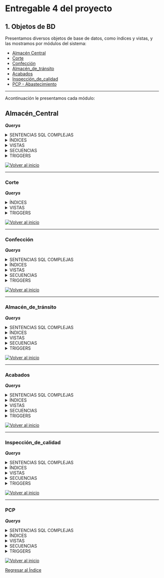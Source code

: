 # Entregable 4 del proyecto
## 1. Objetos de BD
Presentamos diversos objetos de base de datos, como índices y vistas, y las mostramos por módulos del sistema:
- [Almacén Central](#almacén_central)
- [Corte](#corte)
- [Confección](#confección)
- [Almacén_de_tránsito](#almacén_de_tránsito)
- [Acabados](#acabados)
- [Inspección_de_calidad](#inspección_de_calidad)
- [PCP - Abastecimiento](#pcp)

---
Acontinuación le presentamos cada módulo:
## Almacén_Central


***Querys***
<details>
  <summary>SENTENCIAS SQL COMPLEJAS</summary>
  
```sql

```
</details>

<details>
  <summary>ÍNDICES</summary>
  
```sql

```
</details>

<details>
  <summary>VISTAS</summary>
  
```sql

```
</details>

<details>
  <summary>SECUENCIAS</summary>
  
```sql

```
</details>

<details>
  <summary>TRIGGERS</summary>
  
```sql

```
</details>

  [![Volver al inicio](https://img.shields.io/badge/Volver_al_inicio-blue)](#1-objetos-de-bd)
  
---
  
### Corte


***Querys***

<details>
  <summary>ÍNDICES</summary>
  
* **Índices:**
1. Consultar datos en actividad_diaria en los campos fecha_actividad, id_orden_producción

```sql
-- 
EXPLAIN ANALYZE
SELECT * FROM actividad_diaria
WHERE fecha_actividad = '2024-01-22'
  AND id_orden_producción = 1;

```
![](./pantallas/Corte/idx_actividad_fecha_orden1_antes.png)

```sql
-- Índice:

CREATE INDEX idx_actividad_fecha_orden1 ON actividad_diaria (fecha_actividad, id_orden_producción);
EXPLAIN ANALYZE
SELECT * FROM actividad_diaria
WHERE fecha_actividad = '2024-01-22'
  AND id_orden_producción = 1;

```
![](./pantallas/Corte/idx_actividad_fecha_orden1_despues.png)

----

2. Índice en lote en los campos de id_estado, fecha_creacion
```sql
EXPLAIN ANALYZE
SELECT * FROM lote
WHERE id_estado = 9
  AND fecha_creacion >= '2024-01-01';

```
![select2](./pantallas/Corte/idx_lote_estado_fecha_creacion1_antes.png)

```sql
CREATE INDEX idx_lote_estado_fecha_creacion1 ON lote (id_estado, fecha_creacion);
EXPLAIN ANALYZE
SELECT * FROM lote
WHERE id_estado = 9
  AND fecha_creacion >= '2024-01-01';


```
![select2a](./pantallas/Corte/idx_lote_estado_fecha_creacion1_despues.png)


</details>

<details>
  <summary>VISTAS</summary>
  
```sql
-- ========= VISTAS =========
-- 1 muestra detalles completos de las máquinas incluyendo su estado.

CREATE VIEW vista_maquinas AS
SELECT m.id_maquina, m.capacidad_total, e.nombre AS estado
FROM maquina m
JOIN estado e ON m.id_estado = e.id_estado;

-- Supongamos que deseas obtener todos los detalles de las máquinas en estado 'Disponible'
SELECT * FROM vista_maquinas
WHERE estado = 'Disponible';


--2 muestra las actividades diarias junto con las máquinas utilizadas y detalles de las órdenes de producción.

CREATE VIEW vista_actividades_diarias AS
SELECT ad.id_actividad, ad.fecha_actividad, op.id_orden_producción, ma.id_maquina, ma.cantidad_hecha
FROM actividad_diaria ad
JOIN orden_producción op ON ad.id_orden_producción = op.id_orden_producción
JOIN maquina_actividad ma ON ad.id_actividad = ma.id_actividad;

-- Obtener las actividades diarias realizadas en una fecha específica junto con las máquinas utilizadas y la orden de producción asociada
SELECT * FROM vista_actividades_diarias
WHERE fecha_actividad = '2024-06-22';

-- 3 muestra detalles completos de las órdenes de producción incluyendo el estado y las dimensiones asociadas.

CREATE VIEW vista_ordenes_produccion AS
SELECT op.id_orden_producción, op.fecha_inicio, op.fecha_fin, op.cantidad, e.nombre AS estado, a.nombre AS area, op.fecha_creacion
FROM orden_producción op
JOIN estado e ON op.id_estado = e.id_estado
JOIN area a ON op.id_area = a.id_area;

-- Obtener todas las órdenes de producción que están en estado 'En Proceso':
SELECT * FROM vista_ordenes_produccion
WHERE estado = 'En Proceso';

```
</details>

<details>
  <summary>TRIGGERS</summary>
  
```sql
-- ========= TRIGGERS =========
-- Verificar si la cantidad utilizada en una actividad diaria no supera la capacidad total de la máquina asignada.

CREATE OR REPLACE FUNCTION verificar_capacidad_maquina()
RETURNS TRIGGER AS $$
DECLARE
    capacidad_maquina INT;
BEGIN
    -- Obtener la capacidad total de la máquina
    SELECT capacidad_total INTO capacidad_maquina
    FROM maquina
    WHERE id_maquina = NEW.id_maquina;
    
    -- Verificar si la cantidad utilizada supera la capacidad de la máquina
    IF NEW.cantidad_hecha > capacidad_maquina THEN
        RAISE EXCEPTION 'La cantidad utilizada (%s) excede la capacidad de la máquina (%s)', NEW.cantidad_hecha, capacidad_maquina;
    END IF;
    
    RETURN NEW;
END;
$$ LANGUAGE plpgsql;

```
</details>

  [![Volver al inicio](https://img.shields.io/badge/Volver_al_inicio-blue)](#1-objetos-de-bd)
  
---
 
### Confección
***Querys***
<details>
  <summary>SENTENCIAS SQL COMPLEJAS</summary>
  
```sql

```
</details>

<details>
  <summary>ÍNDICES</summary>
  
```sql

```
</details>

<details>
  <summary>VISTAS</summary>
  
```sql
-- Crear vista de ordenes de confección
	DROP VIEW IF EXISTS vista_op_confección;
	CREATE VIEW vista_op_confección AS
				SELECT op.id_orden_producción, op.fecha_inicio, op.fecha_fin, e.nombre AS estado
				FROM orden_producción op
				INNER JOIN dimension_confeccion dc ON dc.id_dim_confeccion = op.id_dim_confeccion
				INNER JOIN estado e ON e.id_estado = op.id_estado
				WHERE e.nombre <> 'Completado' AND e.nombre <> 'Cancelado'
				ORDER BY op.fecha_inicio DESC, op.fecha_fin DESC;

	-- Crear vista descripción de orden de confección
	DROP VIEW IF EXISTS vista_op_conf_descripción;
	CREATE VIEW vista_op_conf_descripción AS
		SELECT	op.id_orden_producción, op.fecha_inicio, op.fecha_fin, e.nombre AS estado,
				tp.nombre AS prenda, ep.nombre AS estilo,
				tl.nombre AS talla, gn.nombre AS genero,
				gc.medida_pecho, gc.medida_cintura, gc.medida_cadera,
			    gc.medida_hombro, gc.medida_longitud, gc.medida_manga, gc.medida_muslo
		FROM dimension_confeccion dc
		INNER JOIN tipo_prenda tp ON tp.id_tipo_prenda = dc.id_tipo_prenda
		INNER JOIN estilo_prenda ep ON ep.id_estilo_prenda = dc.id_estilo_prenda
		INNER JOIN talla tl ON tl.id_talla = dc.id_talla
		INNER JOIN genero gn ON gn.id_genero = dc.id_genero
		INNER JOIN guia_confeccion gc ON gc.id_guia_confeccion = dc.id_guia_confeccion
		INNER JOIN orden_producción op ON op.id_dim_confeccion = dc.id_dim_confeccion
		INNER JOIN estado e ON e.id_estado = op.id_estado;

	-- Crear vista de empleados de confección
	DROP VIEW IF EXISTS vista_emp_confección;
	CREATE VIEW vista_emp_confección AS
		SELECT e.id_empleado, e.nombre, e.primer_apellido, e.segundo_apellido
		FROM empleado e
		INNER JOIN area a ON a.id_area = e.id_area
		INNER JOIN cargo ca ON ca.id_cargo = e.id_cargo
		WHERE a.nombre = 'Confección' AND ca.nombre = 'Costurero';

	-- Crear vista de ordenes asignadas al empleado de confección
	DROP VIEW IF EXISTS vista_op_emp_conf;
	CREATE VIEW vista_op_emp_conf AS
		SELECT op.id_orden_producción, ea.id_empleado, ad.fecha_actividad
		FROM orden_producción op
		INNER JOIN actividad_diaria ad ON ad.id_orden_producción = op.id_orden_producción
		INNER JOIN empleado_actividad ea ON ea.id_actividad = ad.id_actividad;

	-- Crear vista de empleados con ordenes de confección
	DROP VIEW IF EXISTS vista_emp_ops_confección;
	CREATE VIEW vista_emp_ops_confección AS
		SELECT e.id_empleado, e.nombre, e.primer_apellido, e.segundo_apellido,
			   ad.id_actividad, ad.fecha_actividad, op.id_orden_producción
		FROM empleado e
		INNER JOIN empleado_actividad ea ON ea.id_empleado = e.id_empleado
		INNER JOIN actividad_diaria ad ON ad.id_actividad = ea.id_actividad
		INNER JOIN orden_producción op ON op.id_orden_producción = ad.id_orden_producción
		INNER JOIN area a ON a.id_area = op.id_area
		WHERE a.nombre = 'Confección';

	-- Crear vista de lotes de corte que se puede usar
	DROP VIEW IF EXISTS vista_lote_corte_emp;
	CREATE VIEW vista_lote_corte_emp AS
		SELECT	l.id_lote, op.id_orden_producción
		FROM lote l
		INNER JOIN dimension_corte dct ON dct.id_dim_corte = l.id_dim_corte
		INNER JOIN dim_confeccion_detalle dcd ON dcd.id_dim_corte = dct.id_dim_corte
		INNER JOIN dimension_confeccion dc ON dc.id_dim_confeccion = dcd.id_dim_confeccion
		INNER JOIN orden_producción op ON op.id_dim_confeccion = dc.id_dim_confeccion
		INNER JOIN estado e ON e.id_estado = l.id_estado
		WHERE e.nombre = 'Disponible';
```
</details>

<details>
  <summary>SECUENCIAS</summary>
  
```sql

```
</details>

<details>
  <summary>TRIGGERS</summary>
  
```sql

```
</details>

  [![Volver al inicio](https://img.shields.io/badge/Volver_al_inicio-blue)](#1-objetos-de-bd)

  
---
 
### Almacén_de_tránsito

***Querys***
<details>
  <summary>SENTENCIAS SQL COMPLEJAS</summary>
  
```sql

```
</details>

<details>
  <summary>ÍNDICES</summary>
  
```sql

```
</details>

<details>
  <summary>VISTAS</summary>
  
```sql

```
</details>

<details>
  <summary>SECUENCIAS</summary>
  
```sql

```
</details>

<details>
  <summary>TRIGGERS</summary>
  
```sql

```
</details>

[![Volver al inicio](https://img.shields.io/badge/Volver_al_inicio-blue)](#1-objetos-de-bd)
  
---
 
  
### Acabados

***Querys***

<details>
  <summary>SENTENCIAS SQL COMPLEJAS</summary>
  
* Consulta: Reporte entre dos fechas
```python
class ReporteAcabadosView(View):
    def get(self, request):
        fecha_inicio = request.GET.get('fecha_inicio')
        fecha_fin = request.GET.get('fecha_fin')

        query = """
        SELECT DISTINCT e.id_empleado, e.nombre, e.primer_apellido,
                        e.segundo_apellido, e.id_correo, e.dni, e.id_cargo,
                        caja_prenda.id_caja, caja_prenda.fecha_creacion,
                        tipo_prenda.nombre 
        FROM empleado e
        JOIN prenda ON e.id_empleado = prenda.id_empleado
        JOIN caja_prenda ON prenda.id_caja = caja_prenda.id_caja
        JOIN dimension_prenda ON caja_prenda.id_dim_prenda = dimension_prenda.id_dim_prenda
        JOIN dimension_confeccion ON dimension_prenda.id_dim_confeccion = dimension_confeccion.id_dim_confeccion
        JOIN guia_confeccion ON dimension_confeccion.id_guia_confeccion = guia_confeccion.id_guia_confeccion
        JOIN tipo_prenda ON dimension_confeccion.id_tipo_prenda = tipo_prenda.id_tipo_prenda
        WHERE id_area=5 AND id_cargo=2
        AND caja_prenda.fecha_creacion BETWEEN %s AND %s
        """

        with connection.cursor() as cursor:
            cursor.execute(query, [fecha_inicio, fecha_fin])
            rows = cursor.fetchall()

        resultados = [
            {
                "id_empleado": row[0],
                "nombre": row[1],
                "primer_apellido": row[2],
                "segundo_apellido": row[3],
                "id_correo": row[4],
                "dni": row[5],
                "id_cargo": row[6],
                "id_caja": row[7],
                "fecha_creacion": row[8],
                "tipo_prenda": row[9],
            }
            for row in rows
        ]

        return JsonResponse(resultados, safe=False)
```


</details>


<details>
  <summary>ÍNDICES</summary>

* **Índices:**
1. Consultar datos de empleado del área acabados

```sql
-- 
explain analyze
select * from empleado e 
where id_area =5;
```
![select1](./pantallas/1-ind-1a.png)

```sql
-- Índice:

CREATE INDEX EMPL_ACABADO ON empleado(nombre, primer_apellido, id_area)

EXPLAIN ANALYZE
SELECT * FROM EMPL_ACABADO
WHERE id_area=5;
```
![select1a](./pantallas/1-ind-1b.png)

----

2. Prendas: Consultar la relación de prendas de la caja 200 (12692 registros)
```sql
explain analyze
select * from prenda
where id_caja=200;
```
![select2](./pantallas/2-ind-2a.png)

```sql
CREATE INDEX PRENDA_CAJA ON prenda(id_caja)

EXPLAIN ANALYZE
select * from prenda
where id_caja=200;


```
![select2a](./pantallas/2-ind-2b.png)

</details>

<details>
  <summary>VISTAS</summary>
* Vistas
-- 1. CARGAR LOTES: lotes 200 entrantes al área de acabados, en carga de página.
  
```sql
explain analyze
SELECT le.id_entrada ,le.fecha_entrada,l.id_tipo_lote,l.cantidad, dc.id_dim_confeccion,dc.id_guia_confeccion
FROM lote_entrada le
JOIN lote l on le.id_lote = l.id_lote
join dimension_confeccion dc on l.id_dim_confeccion = dc.id_dim_confeccion
LIMIT 200;
```
![select3a](./pantallas/3-ind-2.png)

```sql

create view entrante_aca as 
SELECT le.id_entrada ,le.fecha_entrada,l.id_tipo_lote,l.cantidad, dc.id_dim_confeccion,dc.id_guia_confeccion
FROM lote_entrada le
JOIN lote l on le.id_lote = l.id_lote
join dimension_confeccion dc on l.id_dim_confeccion = dc.id_dim_confeccion
LIMIT 200;

--  BUSCAR
select * from entrante_aca
where id_entrada='101';
```
![select3a](./pantallas/3-ind-2.png)

----

***VIEW - Detalle caja***

```sql
-- Consulta:
SELECT 
    cp.id_caja::text AS id_caja,
    cp.cantidad, 
    gconf.id_guia_confeccion::text AS id_guia,
    tp.nombre AS tipo_prenda, 
    ep.nombre AS estilo_prenda, 
    t.nombre AS talla, 
    g.nombre AS genero,
    COALESCE(gconf.medida_longitud::text, ' ') AS ml,
    COALESCE(gconf.medida_hombro::text, ' ') AS mh,
    COALESCE(gconf.medida_pecho::text, ' ') AS mp,
    COALESCE(gconf.medida_manga::text, ' ') AS mm,
    COALESCE(gconf.medida_cintura::text, ' ') AS mc,
    COALESCE(gconf.medida_cadera::text, ' ') AS mca,
    COALESCE(gconf.medida_muslo::text, ' ') AS mmu
FROM 
    dimension_confeccion dc
JOIN 
    guia_confeccion gconf ON dc.id_guia_confeccion = gconf.id_guia_confeccion
JOIN 
    tipo_prenda tp ON dc.id_tipo_prenda = tp.id_tipo_prenda
JOIN 
    estilo_prenda ep ON dc.id_estilo_prenda = ep.id_estilo_prenda
JOIN 
    talla t ON dc.id_talla = t.id_talla
JOIN 
    genero g ON dc.id_genero = g.id_genero
JOIN 
    dimension_prenda dp ON dc.id_dim_confeccion = dp.id_dim_confeccion 
JOIN 
    caja_prenda cp ON dp.id_dim_prenda = cp.id_dim_prenda
JOIN 
    prenda p ON cp.id_caja = p.id_caja
where  cp.id_caja='101';
```
![select4a](./pantallas/4-vis-1.png)
![select4a1](./pantallas/4-vis-1a.png)

```sql

CREATE VIEW vista_datos_confeccion AS
SELECT 
    cp.id_caja::text AS id_caja,
    cp.cantidad, 
    gconf.id_guia_confeccion::text AS id_guia,
    tp.nombre AS tipo_prenda, 
    ep.nombre AS estilo_prenda, 
    t.nombre AS talla, 
    g.nombre AS genero,
    COALESCE(gconf.medida_longitud::text, ' ') AS ml,
    COALESCE(gconf.medida_hombro::text, ' ') AS mh,
    COALESCE(gconf.medida_pecho::text, ' ') AS mp,
    COALESCE(gconf.medida_manga::text, ' ') AS mm,
    COALESCE(gconf.medida_cintura::text, ' ') AS mc,
    COALESCE(gconf.medida_cadera::text, ' ') AS mca,
    COALESCE(gconf.medida_muslo::text, ' ') AS mmu
FROM 
    dimension_confeccion dc
JOIN 
    guia_confeccion gconf ON dc.id_guia_confeccion = gconf.id_guia_confeccion
JOIN 
    tipo_prenda tp ON dc.id_tipo_prenda = tp.id_tipo_prenda
JOIN 
    estilo_prenda ep ON dc.id_estilo_prenda = ep.id_estilo_prenda
JOIN 
    talla t ON dc.id_talla = t.id_talla
JOIN 
    genero g ON dc.id_genero = g.id_genero
JOIN 
    dimension_prenda dp ON dc.id_dim_confeccion = dp.id_dim_confeccion 
JOIN 
    caja_prenda cp ON dp.id_dim_prenda = cp.id_dim_prenda
JOIN 
    prenda p ON cp.id_caja = p.id_caja;

-- ====== VISTAS: ==============
-- Caja 101
select * from vista_datos_confeccion
where id_caja =' 101';

```
![select4a](./pantallas/4-vis-2.png)
![select4a1](./pantallas/4-vis-2a.png)

</details>

<details>
  <summary>SECUENCIAS</summary>
  
```sql
-- ========= SECUENCIAS ==========
-- Seriales:
-- Trabajando con secuencias en tablas del Modelo ER que intervienen en el módulo de acabados.

CREATE TABLE direccion
(
  id_direccion SERIAL,
  descripcion VARCHAR(100) NOT NULL,
  PRIMARY KEY (id_direccion)
);

CREATE TABLE correo
(
  id_correo SERIAL,
  direccion_correo VARCHAR(100) NOT NULL,
  PRIMARY KEY (id_correo)
);

CREATE TABLE telefono
(
  id_telefono SERIAL,
  numero VARCHAR(30) NOT NULL,
  PRIMARY KEY (id_telefono),
  UNIQUE (numero)
);

CREATE TABLE cargo
(
  id_cargo SERIAL,
  nombre VARCHAR(15) NOT NULL,
  PRIMARY KEY (id_cargo),
  UNIQUE (nombre)
);

CREATE TABLE estado
(
  id_estado SERIAL,
  nombre VARCHAR(20) NOT NULL,
  PRIMARY KEY (id_estado),
  UNIQUE (nombre)
);
CREATE TABLE guia_confeccion
(
  id_guia_confeccion SERIAL,
  medida_pecho NUMERIC(4,2),
  medida_cintura NUMERIC(4,2),
  medida_cadera NUMERIC(4,2),
  medida_hombro NUMERIC(4,2),
  medida_longitud NUMERIC(4,2),
  medida_manga NUMERIC(4,2),
  medida_muslo NUMERIC(4,2),
  PRIMARY KEY (id_guia_confeccion)
);

CREATE TABLE tipo_prenda
(
  id_tipo_prenda SERIAL,
  nombre VARCHAR(10) NOT NULL,
  PRIMARY KEY (id_tipo_prenda),
  UNIQUE (nombre)
);

CREATE TABLE estilo_prenda
(
  id_estilo_prenda SERIAL,
  nombre VARCHAR(10) NOT NULL,
  PRIMARY KEY (id_estilo_prenda),
  UNIQUE (nombre)
);

CREATE TABLE talla
(
  id_talla SERIAL,
  nombre VARCHAR(4) NOT NULL,
  PRIMARY KEY (id_talla),
  UNIQUE (nombre)
);

CREATE TABLE genero
(
  id_genero SERIAL,
  nombre VARCHAR(10) NOT NULL,
  PRIMARY KEY (id_genero),
  UNIQUE (nombre)
);

CREATE TABLE acabado
(
  id_acabado SERIAL,
  nombre VARCHAR(10) NOT NULL,
  PRIMARY KEY (id_acabado),
  UNIQUE (nombre)
);

CREATE TABLE area
(
  id_area SERIAL,
  nombre VARCHAR(20) NOT NULL,
  PRIMARY KEY (id_area),
  UNIQUE (nombre)
);
CREATE TABLE dimension_confeccion
(
  id_dim_confeccion SERIAL,
  id_tipo_prenda INT NOT NULL,
  id_estilo_prenda INT NOT NULL,
  id_guia_confeccion INT NOT NULL,
  id_talla INT NOT NULL,
  id_genero INT NOT NULL,
  PRIMARY KEY (id_dim_confeccion),
  FOREIGN KEY (id_tipo_prenda) REFERENCES tipo_prenda(id_tipo_prenda),
  FOREIGN KEY (id_estilo_prenda) REFERENCES estilo_prenda(id_estilo_prenda),
  FOREIGN KEY (id_guia_confeccion) REFERENCES guia_confeccion(id_guia_confeccion),
  FOREIGN KEY (id_talla) REFERENCES talla(id_talla),
  FOREIGN KEY (id_genero) REFERENCES genero(id_genero)
);
CREATE TABLE lote
(
  id_lote SERIAL,
  cantidad INT NOT NULL,
  id_estado INT NOT NULL,
  id_tipo_lote INT NOT NULL,
  id_dim_corte INT,
  id_dim_confeccion INT,
  id_dim_materia_prima INT,
  id_actividad INT,
  fecha_creacion TIMESTAMP NOT NULL,
  PRIMARY KEY (id_lote),
  FOREIGN KEY (id_estado) REFERENCES estado(id_estado),
  FOREIGN KEY (id_tipo_lote) REFERENCES tipo_lote(id_tipo_lote),
  FOREIGN KEY (id_dim_corte) REFERENCES dimension_corte(id_dim_corte),
  FOREIGN KEY (id_dim_confeccion) REFERENCES dimension_confeccion(id_dim_confeccion),
  FOREIGN KEY (id_dim_materia_prima) REFERENCES dimension_materia_prima(id_dim_materia_prima),
  FOREIGN KEY (id_actividad) REFERENCES actividad_diaria(id_actividad)
);
CREATE TABLE caja_prenda
(
  id_caja SERIAL,
  cantidad INT NOT NULL,
  fecha_creacion TIMESTAMP NOT NULL,
  id_estado INT NOT NULL,
  id_dim_prenda INT NOT NULL,
  id_actividad INT NOT NULL,
  PRIMARY KEY (id_caja),
  FOREIGN KEY (id_estado) REFERENCES estado(id_estado),
  FOREIGN KEY (id_dim_prenda) REFERENCES dimension_prenda(id_dim_prenda),
  FOREIGN KEY (id_actividad) REFERENCES actividad_diaria(id_actividad)
);
```
</details>

<details>
  <summary>TRIGGERS</summary>
  
```sql
-- ========= TRIGGERS =========
-- 1. CAJA SALIDA
-- A) Creando una función que lance una exception si queremos asignar una caja de salida después de 9pm.
CREATE OR REPLACE FUNCTION VALIDAR_HORARIO_CAJA_ACAB_SALIDA()
RETURNS TRIGGER
LANGUAGE PLPGSQL AS $$
BEGIN
IF TO_CHAR(CURRENT_DATE, 'd') IN ('1') -- Para domingos
OR
-- Horario fuera de trabajo de acabado u oficina
TO_CHAR(now(),'hh24:mi') NOT BETWEEN '07:00' AND '21:00'
THEN
RAISE EXCEPTION 'No está permitido asignar caja de salida. Comunìquese con Administricación o su sipervisor inmediato';
END IF;
RETURN NULL;
END $$;

-- B) TRIGGER
-- Creando trigger para ejecutar antes de un INSERT de la tabla caja_salida
CREATE TRIGGER ADVER_CAJA_SALIDA
BEFORE INSERT ON EMPLOYEES
EXECUTE PROCEDURE VALIDAR_HORARIO_CAJA_ACAB_SALIDA();


```
</details>

  [![Volver al inicio](https://img.shields.io/badge/Volver_al_inicio-blue)](#1-objetos-de-bd)


  
---
 


### Inspección_de_calidad


***Querys***
<details>
  <summary>SENTENCIAS SQL COMPLEJAS</summary>
  
```sql
class InspeccionesAPIView(APIView):

    def get(self, request, *args, **kwargs):
        id_orden_produccion = request.query_params.get('id_orden_produccion', None)
        query = """
            SELECT
                OP.ID_ORDEN_PRODUCCION,
                I.ID_INSPECCION,
                I.ID_LOTE,
                I.FECHA_INSPECCION,
                I.CANTIDAD_DEFECTUOSOS,
                I.ID_AQL_CODIGO,
                AN.NOMBRE,
                AS.NIVEL_SIGNIFICANCIA,
                E.NOMBRE,
                R.NOMBRE
            FROM INSPECCION_CALIDAD I
            JOIN LOTE LT ON I.ID_LOTE = LT.ID_LOTE
            JOIN ACTIVIDAD_DIARIA AD ON LT.ID_ACTIVIDAD = AD.ID_ACTIVIDAD
            JOIN ORDEN_PRODUCCION OP ON AD.ID_ORDEN_PRODUCCION = OP.ID_ORDEN_PRODUCCION
            JOIN AQL_NIVEL AN ON AN.ID_AQL_NIVEL = I.ID_AQL_NIVEL
            JOIN AQL_NIVEL_SIGNIFICANCIA AS ON AS.ID_NIVEL_SIGNIFICANCIA = I.ID_NIVEL_SIGNIFICANCIA
            JOIN ESTADO E ON E.ID_ESTADO = I.ID_ESTADO
            JOIN RESULTADO R ON R.ID_RESULTADO = I.ID_RESULTADO
            JOIN AQL_RESULTADO_RANGO ARS ON ARS.ID_AQL_CODIGO = I.ID_AQL_CODIGO
        """
        if id_orden_produccion:
            query += " WHERE OP.ID_ORDEN_PRODUCCION = %s"
            query_params = [id_orden_produccion]
        else:
            query_params = []

        query += " ORDER BY OP.ID_ORDEN_PRODUCCION DESC"

        with connection.cursor() as cursor:
            cursor.execute(query, query_params)
            rows = cursor.fetchall()
            columns = [col[0] for col in cursor.description]
            results = [dict(zip(columns, row)) for row in rows]

        return JsonResponse(results, safe=False)

    @method_decorator(csrf_exempt)
    def post(self, request, *args, **kwargs):
        data = request.data
        id_inspeccion = data.get('id_inspeccion')
        cantidad_defectuosos = data.get('cantidad_defectuosos')

        if not id_inspeccion or cantidad_defectuosos is None:
            return Response({"error": "Datos incompletos"}, status=status.HTTP_400_BAD_REQUEST)

        with connection.cursor() as cursor:
            cursor.execute("""
                SELECT ARS.MAX_ACEPTACION
                FROM INSPECCION_CALIDAD I
                JOIN AQL_RESULTADO_RANGO ARS ON ARS.ID_AQL_CODIGO = I.ID_AQL_CODIGO
                WHERE I.ID_INSPECCION = %s
            """, [id_inspeccion])
            max_aceptacion = cursor.fetchone()[0]

            id_resultado = 0 if cantidad_defectuosos < max_aceptacion else 1

            cursor.execute("""
                UPDATE INSPECCION_CALIDAD
                SET CANTIDAD_DEFECTUOSOS = %s, ID_ESTADO = 1, ID_RESULTADO = %s
                WHERE ID_INSPECCION = %s
            """, [cantidad_defectuosos, id_resultado, id_inspeccion])

        return Response({"message": "Inspección actualizada correctamente"}, status=status.HTTP_200_OK)
```
</details>

<details>
  <summary>ÍNDICES</summary>
  
```sql

```
</details>

<details>
  <summary>VISTAS</summary>
  
```sql

```
</details>

<details>
  <summary>SECUENCIAS</summary>
  
```sql
CREATE TABLE inspeccion_calidad
(
  id_inspeccion SERIAL,
  fecha_inspeccion TIMESTAMP NOT NULL,
  id_estado INT NOT NULL,
  cantidad_defectuosos INT,
  id_lote INT NOT NULL,
  id_aql_lote_rango INT NOT NULL,
  id_aql_nivel INT NOT NULL,
  id_aql_codigo CHAR(1) NOT NULL,
  id_aql_significancia INT NOT NULL,
  id_descripcion INT,
  id_resultado INT,
  PRIMARY KEY (id_inspeccion),
  FOREIGN KEY (id_estado) REFERENCES estado(id_estado),
  FOREIGN KEY (id_lote) REFERENCES lote(id_lote),
  FOREIGN KEY (id_aql_lote_rango, id_aql_nivel) REFERENCES aql_muestra(id_aql_lote_rango, id_aql_nivel),
  FOREIGN KEY (id_aql_codigo, id_aql_significancia) REFERENCES aql_resultado_rango(id_aql_codigo, id_aql_significancia),
  FOREIGN KEY (id_descripcion) REFERENCES inspeccion_descripcion(id_descripcion),
  FOREIGN KEY (id_resultado) REFERENCES resultado(id_resultado)
);

CREATE TABLE aql_nivel
(
  id_aql_nivel SERIAL,
  nombre CHAR(2) NOT NULL,
  PRIMARY KEY (id_aql_nivel),
  UNIQUE (nombre)
);

CREATE TABLE aql_lote_rango
(
  id_aql_lote_rango SERIAL,
  min_lote INT NOT NULL,
  max_lote INT NOT NULL,
  PRIMARY KEY (id_aql_lote_rango)
);

CREATE TABLE aql_codigo
(
  id_aql_codigo CHAR(1),
  tamaño_muestra INT NOT NULL,
  PRIMARY KEY (id_aql_codigo),
  UNIQUE (tamaño_muestra)
);

CREATE TABLE aql_significancia
(
  id_aql_significancia SERIAL,
  nivel_significancia NUMERIC(4,3) NOT NULL,
  PRIMARY KEY (id_aql_significancia),
  UNIQUE (nivel_significancia)
);

CREATE TABLE aql_muestra
(
  id_aql_nivel INT,
  id_aql_lote_rango INT,
  id_aql_codigo CHAR(1) NOT NULL,
  PRIMARY KEY (id_aql_nivel, id_aql_lote_rango),
  FOREIGN KEY (id_aql_codigo) REFERENCES aql_codigo(id_aql_codigo),
  FOREIGN KEY (id_aql_lote_rango) REFERENCES aql_lote_rango(id_aql_lote_rango),
  FOREIGN KEY (id_aql_nivel) REFERENCES aql_nivel(id_aql_nivel)
);

CREATE TABLE aql_resultado_rango
(
  id_aql_codigo CHAR(1),
  id_aql_significancia INT,
  max_aceptacion INT NOT NULL,
  min_rechazo INT NOT NULL,
  PRIMARY KEY (id_aql_codigo, id_aql_significancia),
  FOREIGN KEY (id_aql_codigo) REFERENCES aql_codigo(id_aql_codigo),
  FOREIGN KEY (id_aql_significancia) REFERENCES aql_significancia(id_aql_significancia)
);
```
</details>

<details>
  <summary>TRIGGERS</summary>
  
```sql

```
</details>

  [![Volver al inicio](https://img.shields.io/badge/Volver_al_inicio-blue)](#1-objetos-de-bd)
  
---
 
  
### PCP


***Querys***
<details>
  <summary>SENTENCIAS SQL COMPLEJAS</summary>
  
```sql

```
</details>

<details>
  <summary>ÍNDICES</summary>
  
```sql

```
</details>

<details>
  <summary>VISTAS</summary>
  
```sql

```
</details>

<details>
  <summary>SECUENCIAS</summary>
  
```sql

```
</details>

<details>
  <summary>TRIGGERS</summary>
  
```sql

```
</details>

  [![Volver al inicio](https://img.shields.io/badge/Volver_al_inicio-blue)](#1-objetos-de-bd)


[Regresar al Índice](./indice.md)
